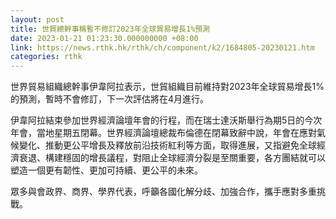 ```yaml
---
layout: post
title: 世貿總幹事稱暫不修訂2023年全球貿易增長1%預測
date: 2023-01-21 01:23:30.000000000 +08:00
link: https://news.rthk.hk/rthk/ch/component/k2/1684805-20230121.htm
categories: rthk
---
```


世界貿易組織總幹事伊韋阿拉表示，世貿組織目前維持對2023年全球貿易增長1%的預測，暫時不會修訂，下一次評估將在4月進行。

伊韋阿拉結束參加世界經濟論壇年會的行程，而在瑞士達沃斯舉行為期5日的今次年會，當地星期五閉幕。世界經濟論壇總裁布倫德在閉幕致辭中說，年會在應對氣候變化、推動更公平增長及釋放前沿技術紅利等方面，取得進展，又指避免全球經濟衰退、構建穩固的增長議程，對阻止全球經濟分裂是至關重要，各方團結就可以塑造一個更有韌性、更加可持續、更公平的未來。

眾多與會政界、商界、學界代表，呼籲各國化解分歧、加強合作，攜手應對多重挑戰。
